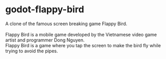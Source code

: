 # godot-flappy-bird
A clone of the famous screen breaking game Flappy Bird.  
<br /> 
Flappy Bird is a mobile game developed by the Vietnamese video game artist and programmer Dong Nguyen. 
<br />
Flappy Bird is a game where you tap the screen to make the bird fly while trying to avoid the pipes.
